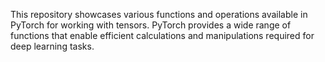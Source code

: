 This repository showcases various functions and operations available in PyTorch for working with tensors. PyTorch provides a wide range of functions that enable efficient calculations and manipulations required for deep learning tasks.
